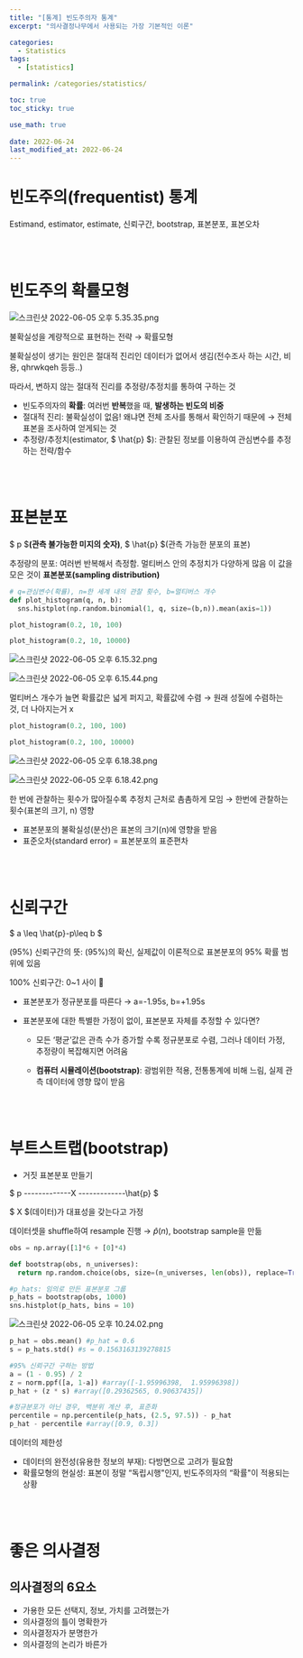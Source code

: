 ```yaml
---
title: "[통계] 빈도주의자 통계"
excerpt: "의사결정나무에서 사용되는 가장 기본적인 이론"

categories:
  - Statistics
tags:
  - [statistics]

permalink: /categories/statistics/

toc: true
toc_sticky: true

use_math: true
 
date: 2022-06-24
last_modified_at: 2022-06-24
---
```


# 빈도주의(frequentist) 통계

Estimand, estimator, estimate, 신뢰구간, bootstrap, 표본분포, 표본오차

<br>
<br>

# 빈도주의 확률모형

![스크린샷 2022-06-05 오후 5.35.35.png](%E1%84%87%E1%85%B5%E1%86%AB%E1%84%83%E1%85%A9%E1%84%8C%E1%85%AE%E1%84%8B%E1%85%B4(frequentist)%20%E1%84%90%E1%85%A9%E1%86%BC%E1%84%80%E1%85%A8%20031e82bfe0c44fb1b294ecfcaa796400/%E1%84%89%E1%85%B3%E1%84%8F%E1%85%B3%E1%84%85%E1%85%B5%E1%86%AB%E1%84%89%E1%85%A3%E1%86%BA_2022-06-05_%E1%84%8B%E1%85%A9%E1%84%92%E1%85%AE_5.35.35.png)

불확실성을 계량적으로 표현하는 전략 → 확률모형

불확실성이 생기는 원인은 절대적 진리인 데이터가 없어서 생김(전수조사 하는 시간, 비용, qhrwkqeh 등등..)

따라서, 변하지 않는 절대적 진리를 추정량/추정치를 통하여 구하는 것

- 빈도주의자의 **확률**: 여러번 **반복**했을 때, **발생하는 빈도의 비중**
- 절대적 진리: 불확실성이 없음! 왜냐면 전체 조사를 통해서 확인하기 때문에
                   → 전체 표본을 조사하여 얻게되는 것
- 추정량/추정치(estimator, $ \hat{p} $): 관찰된 정보를 이용하여 관심변수를 추정하는 전략/함수

<br>
<br>


# 표본분포

$ p $**(관측 불가능한 미지의 숫자)**, $ \hat{p} $(관측 가능한 분포의 표본)

추정량의 분포: 여러번 반복해서 측정함.
                       멀티버스 안의 추정치가 다양하게 많음
                       이 값을 모은 것이 **표본분포(sampling distribution)** 

```python
# q=관심변수(확률), n=한 세계 내의 관찰 횟수, b=멀티버스 개수
def plot_histogram(q, n, b):
  sns.histplot(np.random.binomial(1, q, size=(b,n)).mean(axis=1))
```

```python
plot_histogram(0.2, 10, 100)
```

```python
plot_histogram(0.2, 10, 10000)
```

![스크린샷 2022-06-05 오후 6.15.32.png](%E1%84%87%E1%85%B5%E1%86%AB%E1%84%83%E1%85%A9%E1%84%8C%E1%85%AE%E1%84%8B%E1%85%B4(frequentist)%20%E1%84%90%E1%85%A9%E1%86%BC%E1%84%80%E1%85%A8%20031e82bfe0c44fb1b294ecfcaa796400/%E1%84%89%E1%85%B3%E1%84%8F%E1%85%B3%E1%84%85%E1%85%B5%E1%86%AB%E1%84%89%E1%85%A3%E1%86%BA_2022-06-05_%E1%84%8B%E1%85%A9%E1%84%92%E1%85%AE_6.15.32.png)

![스크린샷 2022-06-05 오후 6.15.44.png](%E1%84%87%E1%85%B5%E1%86%AB%E1%84%83%E1%85%A9%E1%84%8C%E1%85%AE%E1%84%8B%E1%85%B4(frequentist)%20%E1%84%90%E1%85%A9%E1%86%BC%E1%84%80%E1%85%A8%20031e82bfe0c44fb1b294ecfcaa796400/%E1%84%89%E1%85%B3%E1%84%8F%E1%85%B3%E1%84%85%E1%85%B5%E1%86%AB%E1%84%89%E1%85%A3%E1%86%BA_2022-06-05_%E1%84%8B%E1%85%A9%E1%84%92%E1%85%AE_6.15.44.png)

멀티버스 개수가 늘면 확률값은 넓게 퍼지고, 확률값에 수렴 → 원래 성질에 수렴하는 것, 더 나아지는거 x

```python
plot_histogram(0.2, 100, 100)
```

```python
plot_histogram(0.2, 100, 10000)
```

![스크린샷 2022-06-05 오후 6.18.38.png](%E1%84%87%E1%85%B5%E1%86%AB%E1%84%83%E1%85%A9%E1%84%8C%E1%85%AE%E1%84%8B%E1%85%B4(frequentist)%20%E1%84%90%E1%85%A9%E1%86%BC%E1%84%80%E1%85%A8%20031e82bfe0c44fb1b294ecfcaa796400/%E1%84%89%E1%85%B3%E1%84%8F%E1%85%B3%E1%84%85%E1%85%B5%E1%86%AB%E1%84%89%E1%85%A3%E1%86%BA_2022-06-05_%E1%84%8B%E1%85%A9%E1%84%92%E1%85%AE_6.18.38.png)

![스크린샷 2022-06-05 오후 6.18.42.png](%E1%84%87%E1%85%B5%E1%86%AB%E1%84%83%E1%85%A9%E1%84%8C%E1%85%AE%E1%84%8B%E1%85%B4(frequentist)%20%E1%84%90%E1%85%A9%E1%86%BC%E1%84%80%E1%85%A8%20031e82bfe0c44fb1b294ecfcaa796400/%E1%84%89%E1%85%B3%E1%84%8F%E1%85%B3%E1%84%85%E1%85%B5%E1%86%AB%E1%84%89%E1%85%A3%E1%86%BA_2022-06-05_%E1%84%8B%E1%85%A9%E1%84%92%E1%85%AE_6.18.42.png)

한 번에 관찰하는 횟수가 많아질수록 추정치 근처로 촘촘하게 모임 → 한번에 관찰하는 횟수(표본의 크기, n) 영향 

- 표본분포의 불확실성(분산)은 표본의 크기(n)에 영향을 받음
- 표준오차(standard error) = 표본분포의 표준편차

<br>
<br>

# 신뢰구간

$ a \leq \hat{p}-p\leq b $

(95%) 신뢰구간의 뜻: (95%)의 확신, 실제값이 이론적으로 표본분포의 95% 확률 범위에 있음

100% 신뢰구간: 0~1 사이 😬

- 표본분포가 정규분포를 따른다 → a=-1.95s, b=+1.95s
- 표본분포에 대한 특별한 가정이 없이, 표본분포 자체를 추정할 수 있다면?

     - 모든 ‘평균’값은 관측 수가 증가할 수록 정규분포로 수렴, 그러나 데이터 가정, 추정량이 복잡해지면 어려움

     - **컴퓨터 시뮬레이션(bootstrap)**: 광범위한 적용, 전통통계에 비해 느림, 실제 관측 데이터에 영향 많이 받음 

<br>
<br>


# 부트스트랩(bootstrap)

- 거짓 표본분포 만들기

$ p -------------X -------------\hat{p} $

$ X $(데이터)가 대표성을 갖는다고 가정

데이터셋을 shuffle하여 resample 진행 → $\hat{p}(n)$, bootstrap sample을 만듦

```python
obs = np.array([1]*6 + [0]*4)

def bootstrap(obs, n_universes):
  return np.random.choice(obs, size=(n_universes, len(obs)), replace=True).mean(axis=1)
```

```python
#p_hats: 임의로 만든 표본분포 그룹
p_hats = bootstrap(obs, 1000)
sns.histplot(p_hats, bins = 10)
```

![스크린샷 2022-06-05 오후 10.24.02.png](%E1%84%87%E1%85%B5%E1%86%AB%E1%84%83%E1%85%A9%E1%84%8C%E1%85%AE%E1%84%8B%E1%85%B4(frequentist)%20%E1%84%90%E1%85%A9%E1%86%BC%E1%84%80%E1%85%A8%20031e82bfe0c44fb1b294ecfcaa796400/%E1%84%89%E1%85%B3%E1%84%8F%E1%85%B3%E1%84%85%E1%85%B5%E1%86%AB%E1%84%89%E1%85%A3%E1%86%BA_2022-06-05_%E1%84%8B%E1%85%A9%E1%84%92%E1%85%AE_10.24.02.png)

```python
p_hat = obs.mean() #p_hat = 0.6
s = p_hats.std() #s = 0.1563163139278815

#95% 신뢰구간 구하는 방법
a = (1 - 0.95) / 2
z = norm.ppf([a, 1-a]) #array([-1.95996398,  1.95996398])
p_hat + (z * s) #array([0.29362565, 0.90637435])

#정규분포가 아닌 경우, 백분위 계산 후, 표준화
percentile = np.percentile(p_hats, (2.5, 97.5)) - p_hat
p_hat - percentile #array([0.9, 0.3])
```

데이터의 제한성 

- 데이터의 완전성(유용한 정보의 부재): 다방면으로 고려가 필요함
- 확률모형의 현실성: 표본이 정말 “독립시행"인지, 빈도주의자의 “확률"이 적용되는 상황

<br>
<br>

# 좋은 의사결정

## 의사결정의 6요소

- 가용한 모든 선택지, 정보, 가치를 고려했는가
- 의사결정의 틀이 명확한가
- 의사결정자가 분명한가
- 의사결정의 논리가 바른가



